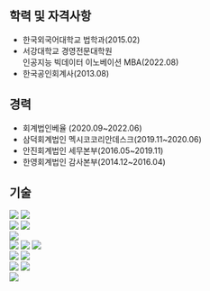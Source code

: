 ## 학력 및 자격사항
- 한국외국어대학교 법학과(2015.02)
- 서강대학교 경영전문대학원<br>인공지능 빅데이터 이노베이션 MBA(2022.08)
- 한국공인회계사(2013.08)


## 경력
- 회계법인베율 (2020.09~2022.06)
- 삼덕회계법인 멕시코코리안데스크(2019.11~2020.06)
- 안진회계법인 세무본부(2016.05~2019.11)
- 한영회계법인 감사본부(2014.12~2016.04)

## 기술
<img src="https://img.shields.io/badge/Python-3776AB?style=plastic&logo=Python&logoColor=white"> <img src="https://img.shields.io/badge/R-276DC3?style=plastic&logo=R&logoColor=white">
<br>
<img src="https://img.shields.io/badge/SQLite-003B57?style=plastic&logo=sqlite&logoColor=white">
<img src="https://img.shields.io/badge/MySQL-4479A1?style=plastic&logo=mysql&logoColor=white">
<br>
<img src="https://img.shields.io/badge/Amazonaws-232F3E?style=plastic&logo=amazonaws&logoColor=white">
<br>
<img src="https://img.shields.io/badge/HTML5-E34F26?style=plastic&logo=html5&logoColor=white"> 
<img src="https://img.shields.io/badge/CSS-1572B6?style=plastic&logo=css3&logoColor=white">
<img src="https://img.shields.io/badge/Bootstrap-7952B3?style=plastic&logo=bootstrap&logoColor=white">
<br>
<img src="https://img.shields.io/badge/Flask-000000?style=plastic&logo=flask&logoColor=white"> 
<img src="https://img.shields.io/badge/Django-092E20?style=plastic&logo=django&logoColor=white">
<br>
<img src="https://img.shields.io/badge/Tensorflow-FF6F00?style=plastic&logo=tensorflow&logoColor=white"> <img src="https://img.shields.io/badge/Pytorch-EE4C2C?style=plastic&logo=pytorch&logoColor=white">
<br>
<img src="https://img.shields.io/badge/Tableau-E97627?style=plastic&logo=tableau&logoColor=white">




